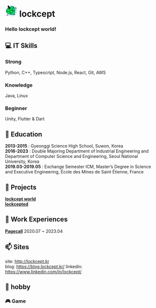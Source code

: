 # <img src="./lockcept.png" width="40" height="40" /> lockcept 
### Hello lockcept world!


## 💻 IT Skills
### Strong
Python, C++, Typescript, Node.js, React, Git, AWS
### Knowledge
Java, Linux
### Beginner
Unity, Flutter & Dart


## 🌱 Education
**2013-2015** : Gyeonggi Science High School, Suwon, Korea  
**2016-2023** : Double Majoring Department of Industrial Engineering and Department of Computer Science and Engineering, Seoul National University, Korea  
**2019.03-2019.05** : Exchange Semester ICM, Master’s Degree in Science and Executive Engineering, École des Mines de Saint Étienne, France  


## 🚀 Projects
[**lockcept world**](https://github.com/lockcept/lockcept-world)  
[**lockcepted**](https://lockcept.kr)


## 🔭 Work Experiences
[**Pagecall**](https://www.pagecall.com/) 2020.07 ~ 2023.04


## 📫 Sites
site: http://lockcept.kr  
blog: https://blog.lockcept.kr/
linkedin: https://www.linkedin.com/in/lockcept/

## 💩 hobby
### 🎮 Game
